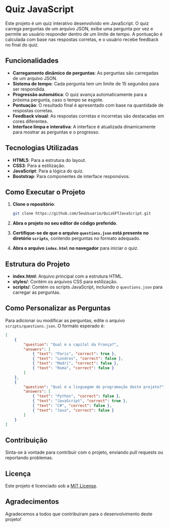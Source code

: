 
# Quiz JavaScript

Este projeto é um quiz interativo desenvolvido em JavaScript. O quiz carrega perguntas de um arquivo JSON, exibe uma pergunta por vez e permite ao usuário responder dentro de um limite de tempo. A pontuação é calculada com base nas respostas corretas, e o usuário recebe feedback no final do quiz.

## Funcionalidades

- **Carregamento dinâmico de perguntas**: As perguntas são carregadas de um arquivo JSON.
- **Sistema de tempo**: Cada pergunta tem um limite de 15 segundos para ser respondida.
- **Progressão automática**: O quiz avança automaticamente para a próxima pergunta, caso o tempo se esgote.
- **Pontuação**: O resultado final é apresentado com base na quantidade de respostas corretas.
- **Feedback visual**: As respostas corretas e incorretas são destacadas em cores diferentes.
- **Interface limpa e interativa**: A interface é atualizada dinamicamente para mostrar as perguntas e o progresso.

## Tecnologias Utilizadas

- **HTML5**: Para a estrutura do layout.
- **CSS3**: Para a estilização.
- **JavaScript**: Para a lógica do quiz.
- **Bootstrap**: Para componentes de interface responsivos.

## Como Executar o Projeto

1. **Clone o repositório**:

   ```bash
   git clone https://github.com/SeuUsuario/QuizGFTJavaScript.git
   ```

2. **Abra o projeto no seu editor de código preferido**.

3. **Certifique-se de que o arquivo `questions.json` está presente no diretório `scripts`**, contendo perguntas no formato adequado.

4. **Abra o arquivo `index.html` no navegador** para iniciar o quiz.

## Estrutura do Projeto

- **index.html**: Arquivo principal com a estrutura HTML.
- **styles/**: Contém os arquivos CSS para estilização.
- **scripts/**: Contém os scripts JavaScript, incluindo o `questions.json` para carregar as perguntas.

## Como Personalizar as Perguntas

Para adicionar ou modificar as perguntas, edite o arquivo `scripts/questions.json`. O formato esperado é:

```json
[
    {
        "question": "Qual é a capital da França?",
        "answers": [
            { "text": "Paris", "correct": true },
            { "text": "Londres", "correct": false },
            { "text": "Madri", "correct": false },
            { "text": "Roma", "correct": false }
        ]
    },
    {
        "question": "Qual é a linguagem de programação deste projeto?",
        "answers": [
            { "text": "Python", "correct": false },
            { "text": "JavaScript", "correct": true },
            { "text": "C#", "correct": false },
            { "text": "Java", "correct": false }
        ]
    }
]
```

## Contribuição

Sinta-se à vontade para contribuir com o projeto, enviando pull requests ou reportando problemas.

## Licença

Este projeto é licenciado sob a [MIT License](LICENSE).

## Agradecimentos

Agradecemos a todos que contribuíram para o desenvolvimento deste projeto!
